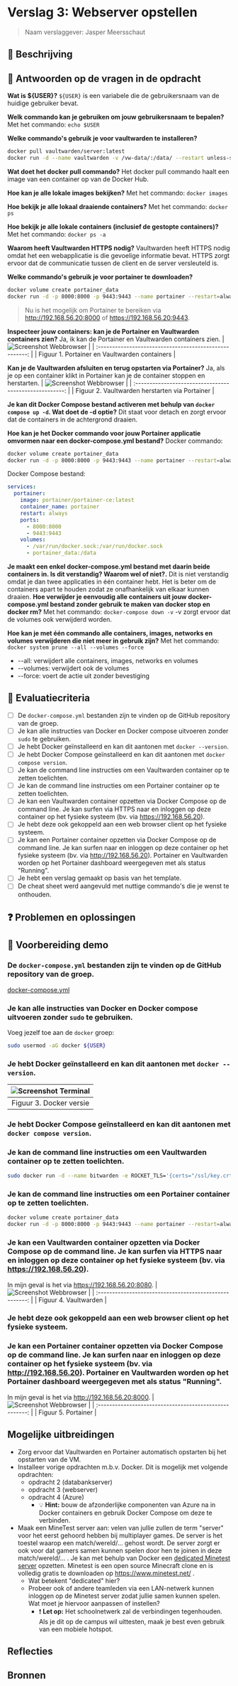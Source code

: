 # Verslag 3: Webserver opstellen

> Naam verslaggever: Jasper Meersschaut

## :speech_balloon: Beschrijving

## :thinking: Antwoorden op de vragen in de opdracht

**Wat is \${USER}?**
`${USER}` is een variabele die de gebruikersnaam van de huidige gebruiker bevat.

**Welk commando kan je gebruiken om jouw gebruikersnaam te bepalen?**
Met het commando: `echo $USER`

**Welke commando's gebruik je voor vaultwarden te installeren?**

```bash
docker pull vaultwarden/server:latest
docker run -d --name vaultwarden -v /vw-data/:/data/ --restart unless-stopped -p 80:80 vaultwarden/server:latest
```

**Wat doet het docker pull commando?**
Het docker pull commando haalt een image van een container op van de Docker Hub.

**Hoe kan je alle lokale images bekijken?**
Met het commando: `docker images`

**Hoe bekijk je alle lokaal draaiende containers?**
Met het commando: `docker ps`

**Hoe bekijk je alle lokale containers (inclusief de gestopte containers)?**
Met het commando: `docker ps -a`

**Waarom heeft Vaultwarden HTTPS nodig?**
Vaultwarden heeft HTTPS nodig omdat het een webapplicatie is die gevoelige informatie bevat. HTTPS zorgt ervoor dat de communicatie tussen de client en de server versleuteld is.

**Welke commando's gebruik je voor portainer te downloaden?**

```bash
docker volume create portainer_data
docker run -d -p 8000:8000 -p 9443:9443 --name portainer --restart=always -v /var/run/docker.sock:/var/run/docker.sock -v portainer_data:/data portainer/portainer-ce:latest
```

> Nu is het mogelijk om Portainer te bereiken via <http://192.168.56.20:8000> of <https://192.168.56.20:9443>.

**Inspecteer jouw containers: kan je de Portainer en Vaultwarden containers zien?**
Ja, ik kan de Portainer en Vaultwarden containers zien.
| ![Screenshot Webbrowser](./img/5-docker/PortainerVaultwardenContainers.png) |
| :-----------------------------------------------------: |
| Figuur 1. Portainer en Vaultwarden containers |

**Kan je de Vaultwarden afsluiten en terug opstarten via Portainer?**
Ja, als je op een container klikt in Portainer kan je de container stoppen en herstarten.
| ![Screenshot Webbrowser](./img/5-docker/PortainerVaultwardenRestart.png) |
| :-----------------------------------------------------: |
| Figuur 2. Vaultwarden herstarten via Portainer |

**Je kan dit Docker Compose bestand activeren met behulp van `docker compose up -d`. Wat doet de -d optie?**
Dit staat voor detach en zorgt ervoor dat de containers in de achtergrond draaien.

**Hoe kan je het Docker commando voor jouw Portainer applicatie omvormen naar een docker-compose.yml bestand?**
Docker commando:

```bash
docker volume create portainer_data
docker run -d -p 8000:8000 -p 9443:9443 --name portainer --restart=always -v /var/run/docker.sock:/var/run/docker.sock -v portainer_data:/data portainer/portainer-ce:latest
```

Docker Compose bestand:

```yaml
services:
  portainer:
    image: portainer/portainer-ce:latest
    container_name: portainer
    restart: always
    ports:
      - 8000:8000
      - 9443:9443
    volumes:
      - /var/run/docker.sock:/var/run/docker.sock
      - portainer_data:/data
```

**Je maakt een enkel docker-compose.yml bestand met daarin beide containers in. Is dit verstandig? Waarom wel of niet?.**
Dit is niet verstandig omdat je dan twee applicaties in één container hebt. Het is beter om de containers apart te houden zodat ze onafhankelijk van elkaar kunnen draaien.
**Hoe verwijder je eenvoudig alle containers uit jouw docker-compose.yml bestand zonder gebruik te maken van docker stop en docker rm?**
Met het commando: `docker-compose down -v`
-v zorgt ervoor dat de volumes ook verwijderd worden.

**Hoe kan je met één commando alle containers, images, networks en volumes verwijderen die niet meer in gebruik zijn?**
Met het commando: `docker system prune --all --volumes --force`

- --all: verwijdert alle containers, images, networks en volumes
- --volumes: verwijdert ook de volumes
- --force: voert de actie uit zonder bevestiging

## :memo: Evaluatiecriteria

- [ ] De `docker-compose.yml` bestanden zijn te vinden op de GitHub repository van de groep.
- [ ] Je kan alle instructies van Docker en Docker compose uitvoeren zonder `sudo` te gebruiken.
- [ ] Je hebt Docker geïnstalleerd en kan dit aantonen met `docker --version`.
- [ ] Je hebt Docker Compose geïnstalleerd en kan dit aantonen met `docker compose version`.
- [ ] Je kan de command line instructies om een Vaultwarden container op te zetten toelichten.
- [ ] Je kan de command line instructies om een Portainer container op te zetten toelichten.
- [ ] Je kan een Vaultwarden container opzetten via Docker Compose op de command line. Je kan surfen via HTTPS naar en inloggen op deze container op het fysieke systeem (bv. via <https://192.168.56.20>).
- [ ] Je hebt deze ook gekoppeld aan een web browser client op het fysieke systeem.
- [ ] Je kan een Portainer container opzetten via Docker Compose op de command line. Je kan surfen naar en inloggen op deze container op het fysieke systeem (bv. via <http://192.168.56.20>). Portainer en Vaultwarden worden op het Portainer dashboard weergegeven met als status "Running".
- [ ] Je hebt een verslag gemaakt op basis van het template.
- [ ] De cheat sheet werd aangevuld met nuttige commando's die je wenst te onthouden.

## :question: Problemen en oplossingen

## :information_desk_person: Voorbereiding demo

### De `docker-compose.yml` bestanden zijn te vinden op de GitHub repository van de groep.

[docker-compose.yml](https://github.com/HOGENT-SELab/selab-2324-g38/tree/main/verslagen/demo's/5-docker)

### Je kan alle instructies van Docker en Docker compose uitvoeren zonder `sudo` te gebruiken.

Voeg jezelf toe aan de `docker` groep:

```bash
sudo usermod -aG docker ${USER}
```

### Je hebt Docker geïnstalleerd en kan dit aantonen met `docker --version`.

| ![Screenshot Terminal](./img/5-docker/DockerVersion.png) |
| :------------------------------------------------------: |
|                 Figuur 3. Docker versie                  |

### Je hebt Docker Compose geïnstalleerd en kan dit aantonen met `docker compose version`.

### Je kan de command line instructies om een Vaultwarden container op te zetten toelichten.

```bash
sudo docker run -d --name bitwarden -e ROCKET_TLS='{certs="/ssl/key.crt",key="/ssl/key.pem"}' -v /home/osboxes/Certificates:/ssl -v ~/.files-vaultwarden:/data/ -p 8080:80 vaultwarden/server:latest
```

### Je kan de command line instructies om een Portainer container op te zetten toelichten.

```bash
docker volume create portainer_data
docker run -d -p 8000:8000 -p 9443:9443 --name portainer --restart=always -v /var/run/docker.sock:/var/run/docker.sock -v portainer_data:/data portainer/portainer-ce:latest
```

### Je kan een Vaultwarden container opzetten via Docker Compose op de command line. Je kan surfen via HTTPS naar en inloggen op deze container op het fysieke systeem (bv. via <https://192.168.56.20>).

In mijn geval is het via <https://192.168.56.20:8080>.
| ![Screenshot Webbrowser](./img/5-docker/FysiekeMachineVaultwarden.png) |
| :-----------------------------------------------------: |
| Figuur 4. Vaultwarden |

### Je hebt deze ook gekoppeld aan een web browser client op het fysieke systeem.

### Je kan een Portainer container opzetten via Docker Compose op de command line. Je kan surfen naar en inloggen op deze container op het fysieke systeem (bv. via <http://192.168.56.20>). Portainer en Vaultwarden worden op het Portainer dashboard weergegeven met als status "Running".

In mijn geval is het via <http://192.168.56.20:8000>.
| ![Screenshot Webbrowser](./img/5-docker/FysiekeMachinePortainer.png) |
| :-----------------------------------------------------: |
| Figuur 5. Portainer |

## Mogelijke uitbreidingen
- Zorg ervoor dat Vaultwarden en Portainer automatisch opstarten bij het opstarten van de VM.
- Installeer vorige opdrachten m.b.v. Docker. Dit is mogelijk met volgende opdrachten:
  - opdracht 2 (databankserver)
  - opdracht 3 (webserver)
  - opdracht 4 (Azure)
    - :bulb: **Hint:** bouw de afzonderlijke componenten van Azure na in Docker containers en gebruik Docker Compose om deze te verbinden.
- Maak een MineTest server aan: velen van jullie zullen de term "server" voor het eerst gehoord hebben bij multiplayer games. De server is het toestel waarop een match/wereld/... gehost wordt. De server zorgt er ook voor dat gamers samen kunnen spelen door hen te joinen in deze match/wereld/... . Je kan met behulp van Docker een [dedicated Minetest server](https://docs.linuxserver.io/images/docker-minetest/) opzetten. Minetest is een open source Minecraft clone en is volledig gratis te downloaden op <https://www.minetest.net/> .
  - Wat betekent "dedicated" hier?
  - Probeer ook of andere teamleden via een LAN-netwerk kunnen inloggen op de Minetest server zodat jullie samen kunnen spelen. Wat moet je hiervoor aanpassen of instellen?
    - :exclamation: **Let op:** Het schoolnetwerk zal de verbindingen tegenhouden. Als je dit op de campus wil uittesten, maak je best even gebruik van een mobiele hotspot.
## Reflecties

<!-- Wat was moeilijk? Wat was eenvoudig? Wat hebben jullie geleerd van de opdracht? Wat zouden jullie anders doen als jullie het opnieuw moesten doen?

Als jullie nog andere opmerkingen hebben over de opdracht hebben, voel je vrij om ze te delen. -->

## Bronnen

<!-- Maak een lijst van alle bronnen die jullie hebben gebruikt tijdens het uitvoeren van de opdracht: boeken, handleidingen, HOWTO's, blog posts, enz. -->
